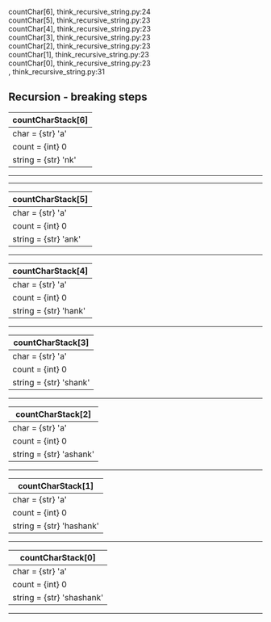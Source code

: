 countChar[6], think_recursive_string.py:24<br>
countChar[5], think_recursive_string.py:23<br>
countChar[4], think_recursive_string.py:23<br>
countChar[3], think_recursive_string.py:23<br>
countChar[2], think_recursive_string.py:23<br>
countChar[1], think_recursive_string.py:23<br>
countChar[0], think_recursive_string.py:23<br>
<module>, think_recursive_string.py:31<br>

**Recursion - breaking steps**
---
| countCharStack[6]  |
|---|
|  char = {str} 'a' |
| count = {int} 0 |
| string = {str} 'nk' |
---
---
| countCharStack[5]  |
|---|
|  char = {str} 'a' |
| count = {int} 0 |
| string = {str} 'ank' |
---
| countCharStack[4]  |
|---|
|  char = {str} 'a' |
| count = {int} 0 |
| string = {str} 'hank' |
---
| countCharStack[3]  |
|---|
|  char = {str} 'a' |
| count = {int} 0 |
| string = {str} 'shank' |
---
|  countCharStack[2] |
|---|
|  char = {str} 'a'|
| count = {int} 0 |
| string = {str} 'ashank' |
---
|  countCharStack[1] |
|---|
| char = {str} 'a'|
| count = {int} 0 |
| string = {str} 'hashank'  |
---
|  countCharStack[0] |
|---|
| char = {str} 'a'|
| count = {int} 0|
| string = {str} 'shashank'|
---
